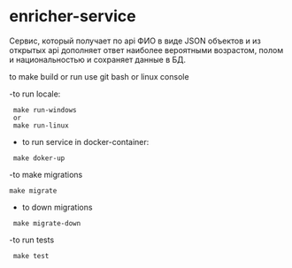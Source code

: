 # enricher-service
Сервис, который получает по api ФИО в виде JSON объектов и из открытых api дополняет ответ наиболее вероятными возрастом, полом и национальностью и сохраняет данные в БД.

to make build or run use git bash or linux console

-to run locale:
```
 make run-windows
 or 
 make run-linux
```

- to run service in docker-container:
```
 make doker-up
```
-to make migrations
```
make migrate
```
- to down migrations
```
 make migrate-down
```
-to run tests 
```
 make test 
```